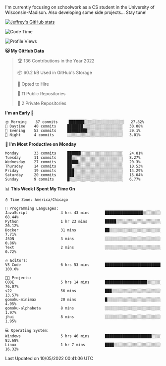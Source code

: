 

I'm currently focusing on schoolwork as a CS student in the University of Wisconsin-Madison.
Also developing some side projects...
Stay tune!

<!-- [![wakatime](https://wakatime.com/badge/user/99a12255-d5fa-4530-a56f-b1f6efe8669d.svg?style=for-the-badge)](https://wakatime.com/@99a12255-d5fa-4530-a56f-b1f6efe8669d) -->

[![Jeffrey's GitHub stats](https://github-readme-stats.vercel.app/api?username=slijeff&count_private=true&show_icons=true)](https://github.com/anuraghazra/github-readme-stats)

<!-- [![Jeffrey's wakatime stats](https://github-readme-stats.vercel.app/api/wakatime?username=slijeff&custom_title=Coding+Time+Last+Week)](https://github.com/slijeff/github-readme-stats) -->

<!-- [![Top Langs](https://github-readme-stats.vercel.app/api/top-langs/?username=slijeff&count_private=true&langs_count=8&hide=javascript&custom_title=Repo+Languages)](https://github.com/anuraghazra/github-readme-stats) -->

<!--START_SECTION:waka-->
![Code Time](http://img.shields.io/badge/Code%20Time-46%20hrs%2046%20mins-blue)

![Profile Views](http://img.shields.io/badge/Profile%20Views-3-blue)

**🐱 My GitHub Data** 

> 🏆 136 Contributions in the Year 2022
 > 
> 📦 60.2 kB Used in GitHub's Storage 
 > 
> 💼 Opted to Hire
 > 
> 📜 11 Public Repositories 
 > 
> 🔑 2 Private Repositories  
 > 
**I'm an Early 🐤** 

```text
🌞 Morning    37 commits     ███████░░░░░░░░░░░░░░░░░░   27.82% 
🌆 Daytime    40 commits     ███████░░░░░░░░░░░░░░░░░░   30.08% 
🌃 Evening    52 commits     █████████░░░░░░░░░░░░░░░░   39.1% 
🌙 Night      4 commits      ░░░░░░░░░░░░░░░░░░░░░░░░░   3.01%

```
📅 **I'm Most Productive on Monday** 

```text
Monday       33 commits     ██████░░░░░░░░░░░░░░░░░░░   24.81% 
Tuesday      11 commits     ██░░░░░░░░░░░░░░░░░░░░░░░   8.27% 
Wednesday    27 commits     █████░░░░░░░░░░░░░░░░░░░░   20.3% 
Thursday     14 commits     ██░░░░░░░░░░░░░░░░░░░░░░░   10.53% 
Friday       19 commits     ███░░░░░░░░░░░░░░░░░░░░░░   14.29% 
Saturday     20 commits     ███░░░░░░░░░░░░░░░░░░░░░░   15.04% 
Sunday       9 commits      █░░░░░░░░░░░░░░░░░░░░░░░░   6.77%

```


📊 **This Week I Spent My Time On** 

```text
⌚︎ Time Zone: America/Chicago

💬 Programming Languages: 
JavaScript               4 hrs 43 mins       █████████████████░░░░░░░░   68.44% 
Python                   1 hr 23 mins        █████░░░░░░░░░░░░░░░░░░░░   20.12% 
Docker                   31 mins             ██░░░░░░░░░░░░░░░░░░░░░░░   7.71% 
JSON                     3 mins              ░░░░░░░░░░░░░░░░░░░░░░░░░   0.86% 
Text                     2 mins              ░░░░░░░░░░░░░░░░░░░░░░░░░   0.72%

🔥 Editors: 
VS Code                  6 hrs 53 mins       █████████████████████████   100.0%

🐱‍💻 Projects: 
CODE                     5 hrs 14 mins       ███████████████████░░░░░░   76.07% 
s22                      56 mins             ███░░░░░░░░░░░░░░░░░░░░░░   13.57% 
gomoku-minimax           20 mins             █░░░░░░░░░░░░░░░░░░░░░░░░   4.95% 
gomoku-alphabeta         8 mins              ░░░░░░░░░░░░░░░░░░░░░░░░░   1.97% 
jhui                     8 mins              ░░░░░░░░░░░░░░░░░░░░░░░░░   1.95%

💻 Operating System: 
Windows                  5 hrs 46 mins       █████████████████████░░░░   83.68% 
Linux                    1 hr 7 mins         ████░░░░░░░░░░░░░░░░░░░░░   16.32%

```


 Last Updated on 10/05/2022 00:41:06 UTC
<!--END_SECTION:waka-->
